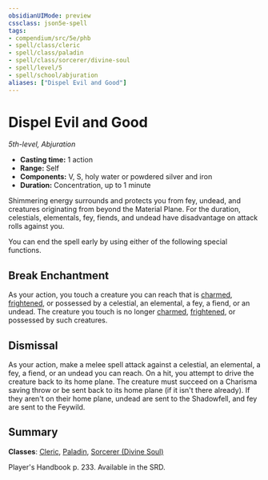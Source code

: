 ```yaml
---
obsidianUIMode: preview
cssclass: json5e-spell
tags:
- compendium/src/5e/phb
- spell/class/cleric
- spell/class/paladin
- spell/class/sorcerer/divine-soul
- spell/level/5
- spell/school/abjuration
aliases: ["Dispel Evil and Good"]
---
```

# Dispel Evil and Good
*5th-level, Abjuration*  

- **Casting time:** 1 action
- **Range:** Self
- **Components:** V, S, holy water or powdered silver and iron
- **Duration:** Concentration, up to 1 minute

Shimmering energy surrounds and protects you from fey, undead, and creatures originating from beyond the Material Plane. For the duration, celestials, elementals, fey, fiends, and undead have disadvantage on attack rolls against you.

You can end the spell early by using either of the following special functions.

## Break Enchantment

As your action, you touch a creature you can reach that is [charmed](../../../Rules%20&%20Options/5e%20Rules/conditions.md##charmed), [frightened](../../../Rules%20&%20Options/5e%20Rules/conditions.md##frightened), or possessed by a celestial, an elemental, a fey, a fiend, or an undead. The creature you touch is no longer [charmed](../../../Rules%20&%20Options/5e%20Rules/conditions.md##charmed), [frightened](../../../Rules%20&%20Options/5e%20Rules/conditions.md##frightened), or possessed by such creatures.

## Dismissal

As your action, make a melee spell attack against a celestial, an elemental, a fey, a fiend, or an undead you can reach. On a hit, you attempt to drive the creature back to its home plane. The creature must succeed on a Charisma saving throw or be sent back to its home plane (if it isn't there already). If they aren't on their home plane, undead are sent to the Shadowfell, and fey are sent to the Feywild.

## Summary

**Classes**: [Cleric](../../classes/cleric.md#), [Paladin](../../classes/paladin.md#), [Sorcerer (Divine Soul)](../../classes/sorcerer-divine-soul-xge.md#)

Player's Handbook p. 233. Available in the SRD.